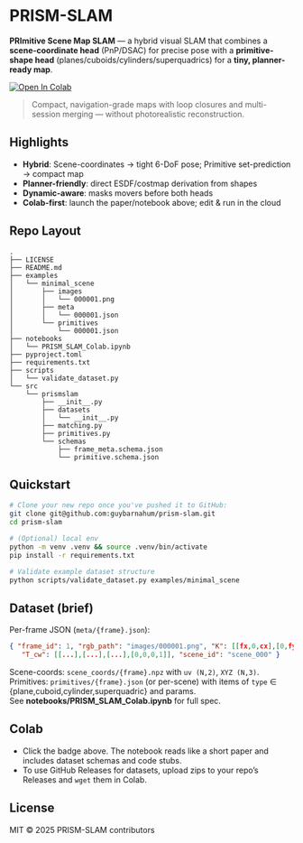 # PRISM-SLAM
**PRImitive Scene Map SLAM** — a hybrid visual SLAM that combines a **scene-coordinate head** (PnP/DSAC) for precise pose with a **primitive-shape head** (planes/cuboids/cylinders/superquadrics) for a **tiny, planner-ready map**.

[![Open In Colab](https://colab.research.google.com/assets/colab-badge.svg)](https://colab.research.google.com/github/guybarnahum/prism-slam/blob/main/notebooks/PRISM_SLAM_Colab.ipynb)

> Compact, navigation-grade maps with loop closures and multi-session merging — without photorealistic reconstruction.

## Highlights
- **Hybrid**: Scene-coordinates → tight 6-DoF pose; Primitive set-prediction → compact map
- **Planner-friendly**: direct ESDF/costmap derivation from shapes
- **Dynamic-aware**: masks movers before both heads
- **Colab-first**: launch the paper/notebook above; edit & run in the cloud

## Repo Layout
```
.
├── LICENSE
├── README.md
├── examples
│   └── minimal_scene
│       ├── images
│       │   └── 000001.png
│       ├── meta
│       │   └── 000001.json
│       └── primitives
│           └── 000001.json
├── notebooks
│   └── PRISM_SLAM_Colab.ipynb
├── pyproject.toml
├── requirements.txt
├── scripts
│   └── validate_dataset.py
└── src
    └── prismslam
        ├── __init__.py
        ├── datasets
        │   └── __init__.py
        ├── matching.py
        ├── primitives.py
        └── schemas
            ├── frame_meta.schema.json
            └── primitive.schema.json
```

## Quickstart
```bash
# Clone your new repo once you've pushed it to GitHub:
git clone git@github.com:guybarnahum/prism-slam.git
cd prism-slam

# (Optional) local env
python -m venv .venv && source .venv/bin/activate
pip install -r requirements.txt

# Validate example dataset structure
python scripts/validate_dataset.py examples/minimal_scene
```

## Dataset (brief)
Per-frame JSON (`meta/{frame}.json`):
```json
{ "frame_id": 1, "rgb_path": "images/000001.png", "K": [[fx,0,cx],[0,fy,cy],[0,0,1]],
   "T_cw": [[...],[...],[...],[0,0,0,1]], "scene_id": "scene_000" }
```
Scene-coords: `scene_coords/{frame}.npz` with `uv (N,2)`, `XYZ (N,3)`.  
Primitives: `primitives/{frame}.json` (or per-scene) with items of `type` ∈ {plane,cuboid,cylinder,superquadric} and params.  
See **notebooks/PRISM_SLAM_Colab.ipynb** for full spec.

## Colab
- Click the badge above. The notebook reads like a short paper and includes dataset schemas and code stubs.
- To use GitHub Releases for datasets, upload zips to your repo’s Releases and `wget` them in Colab.

## License
MIT © 2025 PRISM-SLAM contributors
